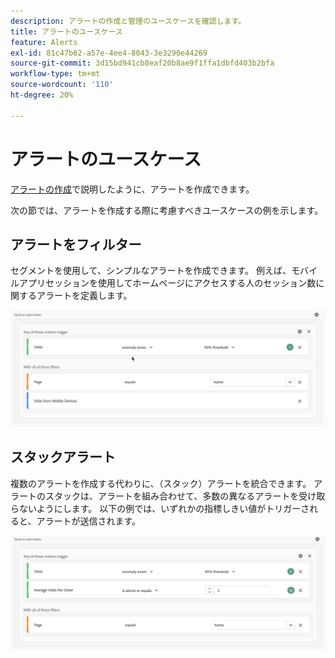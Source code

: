 ```yaml
---
description: アラートの作成と管理のユースケースを確認します。
title: アラートのユースケース
feature: Alerts
exl-id: 81c47b62-a57e-4ee4-8043-3e3290e44269
source-git-commit: 3d15bd941cb8eaf20b8ae9f1ffa1dbfd403b2bfa
workflow-type: tm+mt
source-wordcount: '110'
ht-degree: 20%

---
```


# アラートのユースケース

[アラートの作成](alert-builder.md)で説明したように、アラートを作成できます。

次の節では、アラートを作成する際に考慮すべきユースケースの例を示します。

## アラートをフィルター

セグメントを使用して、シンプルなアラートを作成できます。 例えば、モバイルアプリセッションを使用してホームページにアクセスする人のセッション数に関するアラートを定義します。


![](assets/alerts-example1.png)



## スタックアラート

複数のアラートを作成する代わりに、（スタック）アラートを統合できます。 アラートのスタックは、アラートを組み合わせて、多数の異なるアラートを受け取らないようにします。 以下の例では、いずれかの指標しきい値がトリガーされると、アラートが送信されます。

![](assets/alerts-example2.png)
